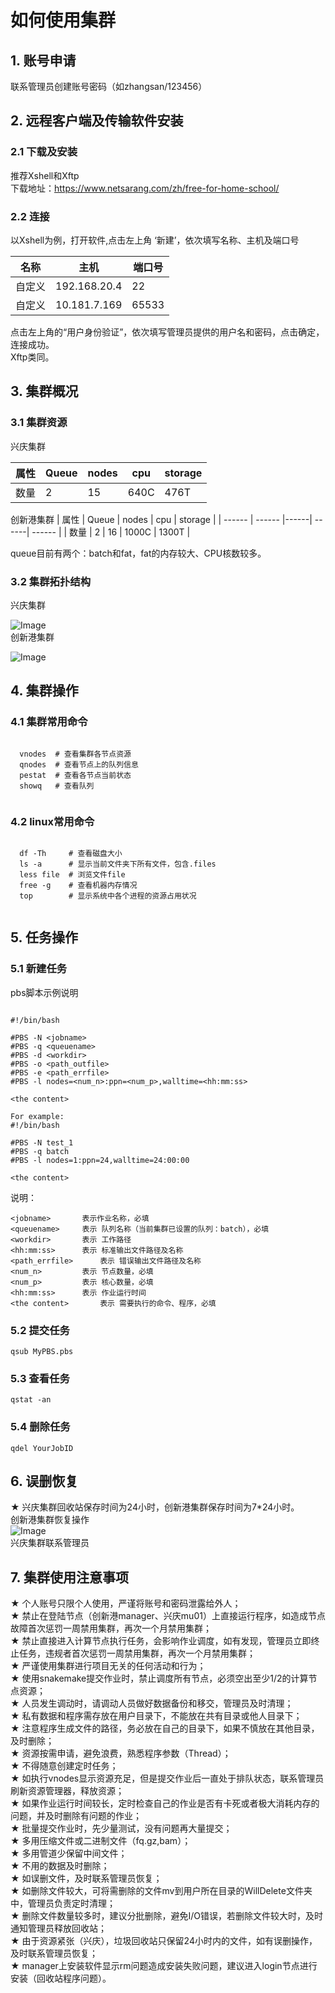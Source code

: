 # 如何使用集群

## 1. 账号申请 
联系管理员创建账号密码（如zhangsan/123456）
## 2. 远程客户端及传输软件安装
### 2.1 下载及安装
推荐Xshell和Xftp  
下载地址：https://www.netsarang.com/zh/free-for-home-school/
### 2.2 连接
以Xshell为例，打开软件,点击左上角 ‘新建’，依次填写名称、主机及端口号

| 名称 | 主机 | 端口号 |
| ------ | ------ | ------ |
| 自定义 | 192.168.20.4 | 22 |
| 自定义 | 10.181.7.169 | 65533 |

点击左上角的“用户身份验证”，依次填写管理员提供的用户名和密码，点击确定，连接成功。   
Xftp类同。
## 3. 集群概况
### 3.1 集群资源

兴庆集群

| 属性 | Queue | nodes | cpu | storage |
| ------ | ------ | ------ | ------| ------ |
| 数量 | 2 | 15 | 640C | 476T |   

创新港集群
| 属性 | Queue | nodes | cpu | storage |
| ------ | ------ |------| ------| ------ |
| 数量 | 2 | 16 | 1000C | 1300T | 

queue目前有两个：batch和fat，fat的内存较大、CPU核数较多。   

### 3.2 集群拓扑结构

兴庆集群
 
![Image](https://raw.githubusercontent.com/xjtu-omics/cluster/main/pictures/struct.png)   
创新港集群

![Image](https://raw.githubusercontent.com/xjtu-omics/cluster/main/pictures/cxg_cluster.png)   
## 4. 集群操作
### 4.1 集群常用命令
```

  vnodes  # 查看集群各节点资源   
  qnodes  # 查看节点上的队列信息    
  pestat  # 查看各节点当前状态   
  showq   # 查看队列   
  
```
### 4.2 linux常用命令
```

  df -Th     # 查看磁盘大小   
  ls -a      # 显示当前文件夹下所有文件，包含.files    
  less file  # 浏览文件file  
  free -g    # 查看机器内存情况
  top        # 显示系统中各个进程的资源占用状况  
  
```
## 5. 任务操作
### 5.1 新建任务
pbs脚本示例说明   
```

#!/bin/bash

#PBS -N <jobname>
#PBS -q <queuename>
#PBS -d <workdir>
#PBS -o <path_outfile>
#PBS -e <path_errfile>
#PBS -l nodes=<num_n>:ppn=<num_p>,walltime=<hh:mm:ss>

<the content>

For example:
#!/bin/bash

#PBS -N test_1
#PBS -q batch
#PBS -l nodes=1:ppn=24,walltime=24:00:00

<the content>

```   
说明：
``` 
<jobname>		表示作业名称，必填  
<queuename>		表示 队列名称（当前集群已设置的队列：batch），必填    
<workdir>		表示 工作路径     
<hh:mm:ss>		表示 标准输出文件路径及名称    
<path_errfile>		表示 错误输出文件路径及名称   
<num_n>			表示 节点数量，必填    
<num_p>			表示 核心数量，必填      
<hh:mm:ss>		表示 作业运行时间   
<the content>		表示 需要执行的命令、程序，必填   
``` 
### 5.2 提交任务
```
qsub MyPBS.pbs
```

### 5.3 查看任务
```
qstat -an
```
### 5.4 删除任务
```
qdel YourJobID
```

## 6. 误删恢复   
★ 兴庆集群回收站保存时间为24小时，创新港集群保存时间为7*24小时。  
创新港集群恢复操作   
![Image](https://raw.githubusercontent.com/xjtu-omics/cluster/main/pictures/recycle.png)     
兴庆集群联系管理员   
## 7. 集群使用注意事项
★ 个人账号只限个人使用，严谨将账号和密码泄露给外人；   
★ 禁止在登陆节点（创新港manager、兴庆mu01）上直接运行程序，如造成节点故障首次惩罚一周禁用集群，再次一个月禁用集群；   
★ 禁止直接进入计算节点执行任务，会影响作业调度，如有发现，管理员立即终止任务，违规者首次惩罚一周禁用集群，再次一个月禁用集群；    
★ 严谨使用集群进行项目无关的任何活动和行为；  
★ 使用snakemake提交作业时，禁止调度所有节点，必须空出至少1/2的计算节点资源；   
★ 人员发生调动时，请调动人员做好数据备份和移交，管理员及时清理；   
★ 私有数据和程序需存放在用户目录下，不能放在共有目录或他人目录下；   
★ 注意程序生成文件的路径，务必放在自己的目录下，如果不慎放在其他目录，及时删除；   
★ 资源按需申请，避免浪费，熟悉程序参数（Thread）；     
★ 不得随意创建定时任务；         
★ 如执行vnodes显示资源充足，但是提交作业后一直处于排队状态，联系管理员刷新资源管理器，释放资源；    
★ 如果作业运行时间较长，定时检查自己的作业是否有卡死或者极大消耗内存的问题，并及时删除有问题的作业；   
★ 批量提交作业时，先少量测试，没有问题再大量提交；   
★ 多用压缩文件或二进制文件（fq.gz,bam）；      
★ 多用管道少保留中间文件；      
★ 不用的数据及时删除；    
★ 如误删文件，及时联系管理员恢复；   
★ 如删除文件较大，可将需删除的文件mv到用户所在目录的WillDelete文件夹中，管理员负责定时清理；   
★ 删除文件数量较多时，建议分批删除，避免I/O错误，若删除文件较大时，及时通知管理员释放回收站；      
★ 由于资源紧张（兴庆），垃圾回收站只保留24小时内的文件，如有误删操作，及时联系管理员恢复；    
★ manager上安装软件显示rm问题造成安装失败问题，建议进入login节点进行安装（回收站程序问题）。
